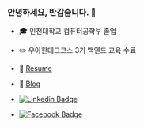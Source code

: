 ### 안녕하세요, 반갑습니다. 👋

- 🎓 인천대학교 컴퓨터공학부 졸업

- :pencil2: 우아한테크코스 3기 백엔드 교육 수료

- 📄 <a href="https://bit.ly/kth-resume-211207" target="_blank">Resume</a>

- 📘 <a href="https://taehee-kim-dev.github.io" target="_blank">Blog</a> 


- [![Linkedin Badge](https://img.shields.io/badge/-LinkedIn-blue?style=flat&logo=Linkedin&logoColor=white&link=https://www.linkedin.com/in/taehee-kim-dev)](https://www.linkedin.com/in/taehee-kim-dev)

- [![Facebook Badge](https://img.shields.io/badge/facebook-1877F2?style=flat&logo=facebook&logoColor=white&link=https://www.facebook.com/taehee.kim.dev)](https://www.facebook.com/taehee.kim.dev)


<!--
**taehee-kim-dev/taehee-kim-dev** is a ✨ _special_ ✨ repository because its `README.md` (this file) appears on your GitHub profile.

Here are some ideas to get you started:

- 🔭 I’m currently working on ...
- 🌱 I’m currently learning ...
- 👯 I’m looking to collaborate on ...
- 🤔 I’m looking for help with ...
- 💬 Ask me about ...
- 📫 How to reach me: ...
- 😄 Pronouns: ...
- ⚡ Fun fact: ...
-->
